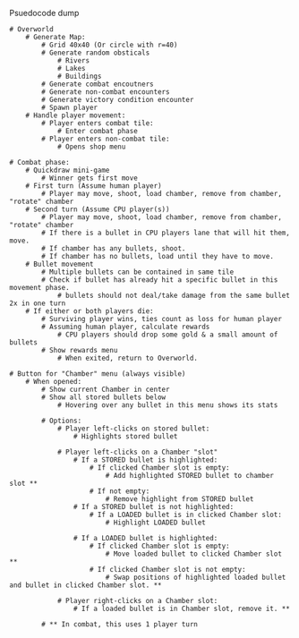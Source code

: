 Psuedocode dump

    # Overworld
        # Generate Map:
            # Grid 40x40 (Or circle with r=40)
            # Generate random obsticals
                # Rivers
                # Lakes
                # Buildings
            # Generate combat encoutners
            # Generate non-combat encounters
            # Generate victory condition encounter
            # Spawn player
        # Handle player movement:
            # Player enters combat tile:
                # Enter combat phase
            # Player enters non-combat tile:
                # Opens shop menu

    # Combat phase:
        # Quickdraw mini-game
            # Winner gets first move
        # First turn (Assume human player)
            # Player may move, shoot, load chamber, remove from chamber, "rotate" chamber
        # Second turn (Assume CPU player(s))
            # Player may move, shoot, load chamber, remove from chamber, "rotate" chamber
            # If there is a bullet in CPU players lane that will hit them, move.
            # If chamber has any bullets, shoot.
            # If chamber has no bullets, load until they have to move.
        # Bullet movement
            # Multiple bullets can be contained in same tile
            # Check if bullet has already hit a specific bullet in this movement phase.
                # bullets should not deal/take damage from the same bullet 2x in one turn
        # If either or both players die:
            # Surviving player wins, ties count as loss for human player
            # Assuming human player, calculate rewards
                # CPU players should drop some gold & a small amount of bullets
            # Show rewards menu
                # When exited, return to Overworld.

    # Button for "Chamber" menu (always visible)
        # When opened:
            # Show current Chamber in center
            # Show all stored bullets below
                # Hovering over any bullet in this menu shows its stats

            # Options:
                # Player left-clicks on stored bullet:
                    # Highlights stored bullet

                # Player left-clicks on a Chamber "slot"
                    # If a STORED bullet is highlighted:
                        # If clicked Chamber slot is empty:
                            # Add highlighted STORED bullet to chamber slot **
                        # If not empty:
                            # Remove highlight from STORED bullet
                    # If a STORED bullet is not highlighted:
                        # If a LOADED bullet is in clicked Chamber slot:
                            # Highlight LOADED bullet

                    # If a LOADED bullet is highlighted:
                        # If clicked Chamber slot is empty:
                            # Move loaded bullet to clicked Chamber slot **
                        # If clicked Chamber slot is not empty:
                            # Swap positions of highlighted loaded bullet and bullet in clicked Chamber slot. **

                # Player right-clicks on a Chamber slot:
                    # If a loaded bullet is in Chamber slot, remove it. **
            
            # ** In combat, this uses 1 player turn
